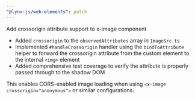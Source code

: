 ```yaml
---
"@lynx-js/web-elements": patch
---
```


Add crossorigin attribute support to x-image component

- Added `crossorigin` to the `observedAttributes` array in `ImageSrc.ts`
- Implemented `#handleCrossorigin` handler using the `bindToAttribute` helper to forward the crossorigin attribute from the custom element to the internal `<img>` element
- Added comprehensive test coverage to verify the attribute is properly passed through to the shadow DOM

This enables CORS-enabled image loading when using `<x-image crossorigin="anonymous">` or similar configurations.
